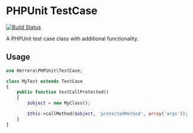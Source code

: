 PHPUnit TestCase
================

[![Build Status](https://travis-ci.org/herrera-io/php-phpunit-testcase.png?branch=master)](https://travis-ci.org/herrera-io/php-phpunit-testcase)

A PHPUnit test case class with additional functionality.

Usage
-----

```php
use Herrera\PHPUnit\TestCase;

class MyTest extends TestCase
{
    public function testCallProtected()
    {
        $object = new MyClass();

        $this->callMethod($object, 'protectedMethod', array('args'));
    }
}
```